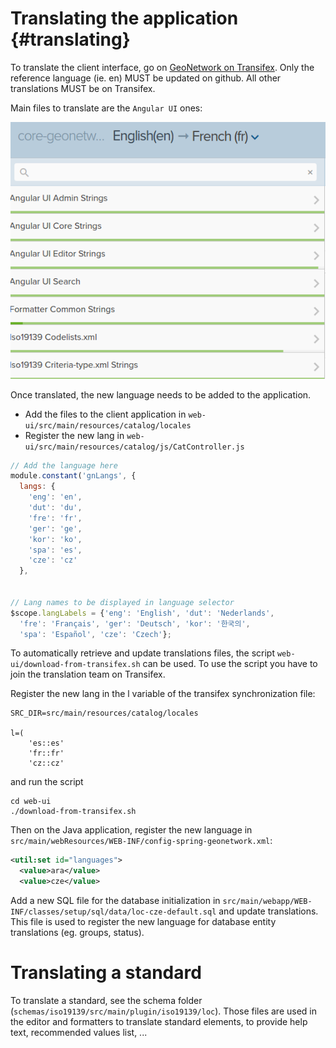 # Translating the application {#translating}

To translate the client interface, go on [GeoNetwork on Transifex](https://www.transifex.com/geonetwork/core-geonetwork/). Only the reference language (ie. en) MUST be updated on github. All other translations MUST be on Transifex.

Main files to translate are the `Angular UI` ones:

![](img/transifex.png)

Once translated, the new language needs to be added to the application.

-   Add the files to the client application in `web-ui/src/main/resources/catalog/locales`
-   Register the new lang in `web-ui/src/main/resources/catalog/js/CatController.js`

``` js
// Add the language here
module.constant('gnLangs', {
  langs: {
    'eng': 'en',
    'dut': 'du',
    'fre': 'fr',
    'ger': 'ge',
    'kor': 'ko',
    'spa': 'es',
    'cze': 'cz'
  },


// Lang names to be displayed in language selector
$scope.langLabels = {'eng': 'English', 'dut': 'Nederlands',
  'fre': 'Français', 'ger': 'Deutsch', 'kor': '한국의',
  'spa': 'Español', 'cze': 'Czech'};
```

To automatically retrieve and update translations files, the script `web-ui/download-from-transifex.sh` can be used. To use the script you have to join the translation team on Transifex.

Register the new lang in the l variable of the transifex synchronization file:

``` shell
SRC_DIR=src/main/resources/catalog/locales

l=(
    'es::es'
    'fr::fr'
    'cz::cz'
```

and run the script

``` shell
cd web-ui
./download-from-transifex.sh
```

Then on the Java application, register the new language in `src/main/webResources/WEB-INF/config-spring-geonetwork.xml`:

``` xml
<util:set id="languages">
  <value>ara</value>
  <value>cze</value>
```

Add a new SQL file for the database initialization in `src/main/webapp/WEB-INF/classes/setup/sql/data/loc-cze-default.sql` and update translations. This file is used to register the new language for database entity translations (eg. groups, status).


# Translating a standard

To translate a standard, see the schema folder (`schemas/iso19139/src/main/plugin/iso19139/loc`). Those files are used in the editor and formatters to translate standard elements, to provide help text, recommended values list, \...
